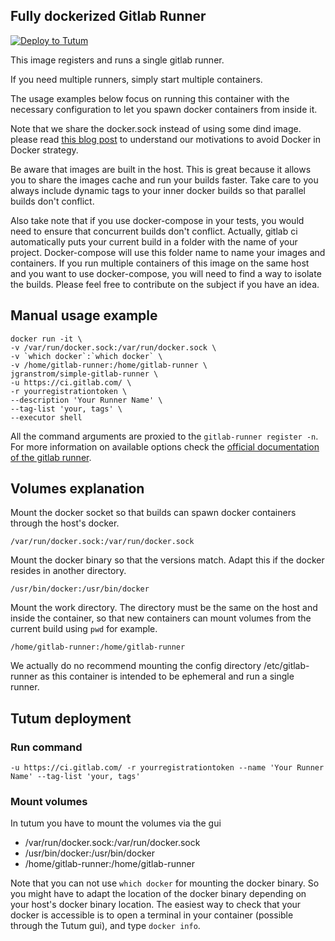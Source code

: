 Fully dockerized Gitlab Runner
------------------------------
[![Deploy to Tutum](https://s.tutum.co/deploy-to-tutum.svg)](https://dashboard.tutum.co/stack/deploy/)

This image registers and runs a single gitlab runner.

If you need multiple runners, simply start multiple containers.

The usage examples below focus on running this container with the necessary configuration to let you
spawn docker containers from inside it.

Note that we share the docker.sock instead of using some dind image. please read [this blog post](https://jpetazzo.github.io/2015/09/03/do-not-use-docker-in-docker-for-ci/) to understand our motivations to avoid Docker in Docker strategy.

Be aware that images are built in the host. This is great because it allows you to share the images cache and run your builds faster. Take care to you always include dynamic tags to your inner docker builds so that parallel builds don't conflict.

Also take note that if you use docker-compose in your tests, you would need to ensure that concurrent builds don't conflict. Actually, gitlab ci automatically puts your current build in a folder with the name of your project. Docker-compose will use this folder name to name your images and containers. If you run multiple containers of this image on the same host and you want to use docker-compose, you will need to find a way to isolate the builds. Please feel free to contribute on the subject if you have an idea.

Manual usage example
-------------
```
docker run -it \
-v /var/run/docker.sock:/var/run/docker.sock \
-v `which docker`:`which docker` \
-v /home/gitlab-runner:/home/gitlab-runner \
jgranstrom/simple-gitlab-runner \
-u https://ci.gitlab.com/ \
-r yourregistrationtoken \
--description 'Your Runner Name' \
--tag-list 'your, tags' \
--executor shell
```
All the command arguments are proxied to the `gitlab-runner register -n`. For more information on available options check the [official documentation of the gitlab runner](https://gitlab.com/gitlab-org/gitlab-ci-multi-runner/tree/master/docs).


Volumes explanation
-------------------
Mount the docker socket so that builds can spawn docker containers through the host's docker.
```
/var/run/docker.sock:/var/run/docker.sock
```

Mount the docker binary so that the versions match. Adapt this if the docker resides in another directory.
```
/usr/bin/docker:/usr/bin/docker
```

Mount the work directory. The directory must be the same on the host and inside the container, so that new containers can mount volumes from the current build using `pwd` for example.
```
/home/gitlab-runner:/home/gitlab-runner
```

We actually do no recommend mounting the config directory /etc/gitlab-runner as this container is intended to be ephemeral and run a single runner.

Tutum deployment
-----

### Run command
```
-u https://ci.gitlab.com/ -r yourregistrationtoken --name 'Your Runner Name' --tag-list 'your, tags'
```

### Mount volumes
In tutum you have to mount the volumes via the gui

* /var/run/docker.sock:/var/run/docker.sock
* /usr/bin/docker:/usr/bin/docker
* /home/gitlab-runner:/home/gitlab-runner

Note that you can not use `which docker` for mounting the docker binary. So you might have to adapt the location of the docker binary depending on your host's docker binary location. The easiest way to check that your docker is accessible is to open a terminal in your container (possible through the Tutum gui), and type `docker info`.
